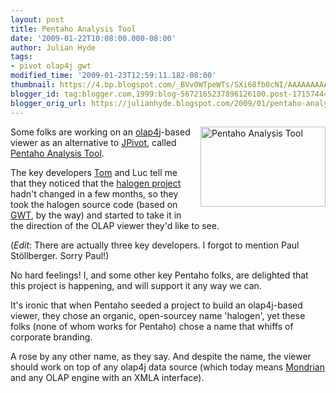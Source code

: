 ```yaml
---
layout: post
title: Pentaho Analysis Tool
date: '2009-01-22T10:08:00.000-08:00'
author: Julian Hyde
tags:
- pivot olap4j gwt
modified_time: '2009-01-23T12:59:11.182-08:00'
thumbnail: https://4.bp.blogspot.com/_BVv0WTpeWTs/SXi68fb0cNI/AAAAAAAAACU/NgZjWFo2lWk/s72-c/PAT.png
blogger_id: tag:blogger.com,1999:blog-5672165237896126100.post-1715744444015766165
blogger_orig_url: https://julianhyde.blogspot.com/2009/01/pentaho-analysis-tool.html
---
```


<a onblur="try {parent.deselectBloggerImageGracefully();} catch(e) {}"
  href="/assets/img/pat.png">
<img style="margin: 0pt 0pt 10px 10px; float: right; cursor: pointer; width: 200px; height: 128px;"
 src="/assets/img/pat-thumb.png" alt="Pentaho Analysis Tool"
 id="BLOGGER_PHOTO_ID_5294186910367117522" border="0" />
</a>

Some folks are working on an
[olap4j](http://www.olap4j.org/)-based viewer as an
alternative to [JPivot](https://jpivot.sourceforge.net/),
called [Pentaho Analysis Tool](https://code.google.com/p/pentahoanalysistool/).

The key developers
[Tom](https://pentahomusings.blogspot.com/2009/01/pentaho-analysis-tool.html)
and Luc tell me that they noticed that the
[halogen project](https://code.google.com/p/halogen/) hadn't
changed in a few months, so they took the halogen source code (based
on [GWT](https://code.google.com/webtoolkit/), by the way)
and started to take it in the direction of the OLAP viewer they'd like
to see.

(*Edit*: There are actually three key developers. I forgot to mention
Paul Stöllberger. Sorry Paul!)

No hard feelings! I, and some other key Pentaho folks, are delighted
that this project is happening, and will support it any way we
can.

It's ironic that when Pentaho seeded a project to build an
olap4j-based viewer, they chose an organic, open-sourcey name
'halogen', yet these folks (none of whom works for Pentaho) chose a
name that whiffs of corporate branding.

A rose by any other name, as they say.  And despite the name, the
viewer should work on top of any olap4j data source (which today means
[Mondrian](https://mondrian.pentaho.org/) and any OLAP
engine with an XMLA interface).
